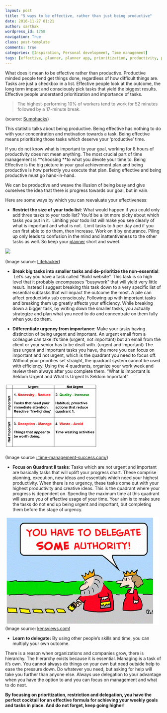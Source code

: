 ```yaml
---
layout: post
title: "5 ways to be effective, rather than just being productive"
date: 2016-11-27 01:21
author: sarthak
wordpress_id: 1758
navigation: True
class: post-template
comments: true
categories: [Inspiration, Personal development, Time management]
tags: [effective, planner, planner app, prioritization, productivity, productivity hacks, time, time management]
---
```

What does it mean to be effective rather than productive. Productive minded people tend get things done, regardless of how difficult things are. Tasks are just a checkbox in a list. Effective people look at the outcome, the long term impact and consciously pick tasks that yield the biggest results. Effective people understand prioritization and importance of tasks.

> The highest-performing 10% of workers tend to work for 52 minutes followed by a 17-minute break.

(source: <a href="http://sumohacks.com">Sumohacks</a>)

This statistic talks about being productive. Being effective has nothing to do with your concentration and motivation towards a task. Being effective means prioritizing those tasks which deserve your ‘productive’ time.

If you do not know what is important to your goal, working for 8 hours of productivity does not mean anything. The most crucial part of time management is **choosing **to what you devote your time to. Being Effective is the big picture in your goal achievement plan and being productive is how perfectly you execute that plan. Being effective and being productive must go hand-in-hand.

We can be productive and weave the illusion of being busy and give ourselves the idea that there is progress towards our goal, but in vain.

Here are some ways by which you can reevaluate your effectiveness:


* **Restrict the size of your todo list**: What would happen if you could only add three tasks to your todo list? You’d be a lot more picky about which tasks you put in it.  Limiting your todo list will make you see clearly of what is important and what is not.  Limit tasks to 5 per day and if you can first able to do them, then increase. Work on it by endurance. Piling up only leads to confusion in the mind and inattentiveness to the other tasks as well. So keep your [planner](https://app.weekplan.net/) short and sweet.  

![](https://i.kinja-img.com/gawker-media/image/upload/s--mkkE8O1S--/c_scale,fl_progressive,q_80,w_800/1884e9zof7czzjpg.jpg)

(Image source: <a href="http://lifehacker.com/5967563/master-the-art-of-the-to-do-list-by-understanding-how-they-fail">Lifehacker</a>)

* **Break big tasks into smaller tasks and de-prioritize the non-essential**:  Let’s say you have a task called “Build website”. This task is so high level that it probably encompasses “busywork” that will yield very little result. Instead I suggest breaking this task down to a very specific list of essential subtasks that will impact the outcome the most. A pile can affect productivity sub consciously. Following up with important tasks and breaking them up greatly affects your efficiency. While breaking down a bigger task, by writing down the smaller tasks, you actually strategize and plan what you need to do and concentrate on them fully when you do them. 

* **Differentiate urgency from importance**: Make your tasks having distinction of being urgent and important. An urgent email from a colleague can take it’s time (urgent, not important) but an email from the client or your senior has to be dealt with. (urgent and important) The less urgent and important tasks you have, the more you can focus on important and not urgent, which is the quadrant you need to focus off. Without your priorities set straight, the quadrant system cannot be used with efficiency. Using the 4 quadrants, organize your work week and review them always after you complete them. “What Is Important Is Seldom Urgent and What Is Urgent Is Seldom Important”

![](/assets/images/uploads/1758-xtimematrix.png.pagespeed.ic.oTHZ_MHqWZ.png)

(Image source <a href="/assets/images/uploads/1758-xtimematrix.png.pagespeed.ic.oTHZ_MHqWZ.png">: time-management-success.com/</a>)

* **Focus on Quadrant II tasks**: Tasks which are not urgent and important are basically tasks that will uplift your progress chart. These comprise planning, execution, new ideas and essentials which need your highest productivity. When there is no urgency, these tasks come out with your highest productivity and creative ideas. This is the quadrant where your progress is dependent on. Spending the maximum time at this quadrant will assure you of effective usage of your time. Your aim is to make sure the tasks do not end up being urgent and important, but completing them before the stage of urgency.  

![](/assets/images/uploads/1758-delegation-2.gif)
(Image source: <a href="/assets/images/uploads/1758-delegation-2.gif">kensviews.com</a>)

* **Learn to delegate:** By using other people’s skills and time, you can multiply your own outcome. 

There is a reason when organizations and companies grow, there is hierarchy. The hierarchy exists because it is essential. Managing is a task of it’s own. You cannot always do things on your own but need outside help to ease the pressure down. Do whatever you need, but asking for help will take you further than anyone else. Always use delegation to your advantage when you have the option to and you can focus on management and what to do next. 

**By focusing on prioritization, restriction and delegation, you have the perfect cocktail for an effective formula for achieving your weekly goals and tasks in place. And do not forget, keep going higher!**

